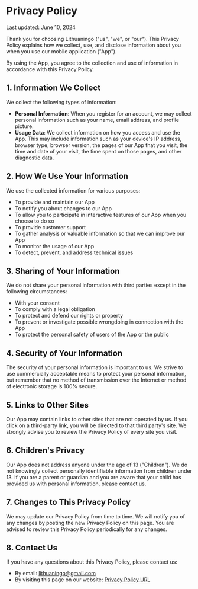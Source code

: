 # Privacy Policy

Last updated: June 10, 2024

Thank you for choosing Lithuaningo ("us", "we", or "our"). This Privacy Policy explains how we collect, use, and disclose information about you when you use our mobile application ("App").

By using the App, you agree to the collection and use of information in accordance with this Privacy Policy.

## 1. Information We Collect

We collect the following types of information:

- **Personal Information**: When you register for an account, we may collect personal information such as your name, email address, and profile picture.
- **Usage Data**: We collect information on how you access and use the App. This may include information such as your device's IP address, browser type, browser version, the pages of our App that you visit, the time and date of your visit, the time spent on those pages, and other diagnostic data.

## 2. How We Use Your Information

We use the collected information for various purposes:

- To provide and maintain our App
- To notify you about changes to our App
- To allow you to participate in interactive features of our App when you choose to do so
- To provide customer support
- To gather analysis or valuable information so that we can improve our App
- To monitor the usage of our App
- To detect, prevent, and address technical issues

## 3. Sharing of Your Information

We do not share your personal information with third parties except in the following circumstances:

- With your consent
- To comply with a legal obligation
- To protect and defend our rights or property
- To prevent or investigate possible wrongdoing in connection with the App
- To protect the personal safety of users of the App or the public

## 4. Security of Your Information

The security of your personal information is important to us. We strive to use commercially acceptable means to protect your personal information, but remember that no method of transmission over the Internet or method of electronic storage is 100% secure.

## 5. Links to Other Sites

Our App may contain links to other sites that are not operated by us. If you click on a third-party link, you will be directed to that third party's site. We strongly advise you to review the Privacy Policy of every site you visit.

## 6. Children's Privacy

Our App does not address anyone under the age of 13 ("Children"). We do not knowingly collect personally identifiable information from children under 13. If you are a parent or guardian and you are aware that your child has provided us with personal information, please contact us.

## 7. Changes to This Privacy Policy

We may update our Privacy Policy from time to time. We will notify you of any changes by posting the new Privacy Policy on this page. You are advised to review this Privacy Policy periodically for any changes.

## 8. Contact Us

If you have any questions about this Privacy Policy, please contact us:

- By email: [lithuaningo@gmail.com](mailto:lithuaningo@gmail.com)
- By visiting this page on our website: [Privacy Policy URL](https://adilsezer.github.io/lithuaningo/privacy-policy.md)
